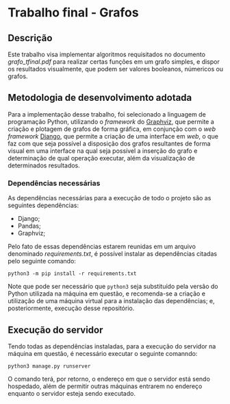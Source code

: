 # Trabalho final - Grafos
## Descrição
  Este trabalho visa implementar algoritmos requisitados no documento _grafo_tfinal.pdf_ para realizar certas funções em um grafo simples, 
  e dispor os resultados visualmente, que podem ser valores booleanos, númericos ou grafos.
  
## Metodologia de desenvolvimento adotada
Para a implementação desse trabalho, foi selecionado a linguagem de programação Python,
utilizando o _framework_ do [Graphviz](https://graphviz.org/), 
que permite a criação e plotagem de grafos de forma gráfica, 
em conjunção com o _web framework_ [Django](https://www.djangoproject.com/), 
que permite a criação de uma interface em _web_,
o que faz com que seja possível a disposição dos grafos resultantes de forma visual em uma interface na qual seja possível a inserção do grafo e determinação de qual operação executar, além da visualização de determinados resultados.

### Dependências necessárias
 As dependências necessárias para a execução de todo o projeto são as seguintes dependências:
  - Django;
  - Pandas;
  - Graphviz;
  
  Pelo fato de essas dependências estarem reunidas em um arquivo denominado _requirements.txt_,
  é possível instalar as dependências citadas pelo seguinte comando:
  ```
  python3 -m pip install -r requirements.txt
  ```
  Note que pode ser necessário que ```python3``` seja substituído pela versão do Python utilizada na máquina em questão, 
  e recomenda-se a criação e utilização de uma máquina virtual para a instalação das dependências; e, posteriormente, execução desse repositório.
  
 ## Execução do servidor
  Tendo todas as dependências instaladas, para a execução do servidor na máquina em questão, é necessário executar o seguinte comanndo:
  ```
  python3 manage.py runserver
  ```
  O comando terá, por retorno, o endereço em que o servidor está sendo hospedado, além de permitir outras máquinas entrarem no endereço enquanto o servidor esteja sendo executado.

  
